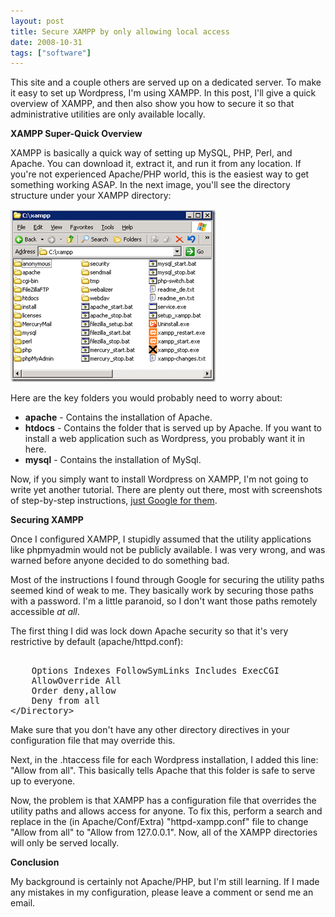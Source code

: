 ```yaml
---
layout: post
title: Secure XAMPP by only allowing local access
date: 2008-10-31
tags: ["software"]
---
```


This site and a couple others are served up on a dedicated server. To make it easy to set up Wordpress, I'm using XAMPP. In this post, I'll give a quick overview of XAMPP, and then also show you how to secure it so that administrative utilities are only available locally.

**XAMPP Super-Quick Overview**

XAMPP is basically a quick way of setting up MySQL, PHP, Perl, and Apache. You can download it, extract it, and run it from any location. If you're not experienced Apache/PHP world, this is the easiest way to get something working ASAP. In the next image, you'll see the directory structure under your XAMPP directory:

![image](image.png) 

Here are the key folders you would probably need to worry about:

*   **apache** - Contains the installation of Apache.
*   **htdocs** - Contains the folder that is served up by Apache. If you want to install a web application such as Wordpress, you probably want it in here.
*   **mysql** - Contains the installation of MySql. 

Now, if you simply want to install Wordpress on XAMPP, I'm not going to write yet another tutorial. There are plenty out there, most with screenshots of step-by-step instructions, [just Google for them](http://www.google.com/search?q=xampp+wordpress).

**Securing XAMPP**

Once I configured XAMPP, I stupidly assumed that the utility applications like phpmyadmin would not be publicly available. I was very wrong, and was warned before anyone decided to do something bad.

Most of the instructions I found through Google for securing the utility paths seemed kind of weak to me. They basically work by securing those paths with a password. I'm a little paranoid, so I don't want those paths remotely accessible _at all_.

The first thing I did was lock down Apache security so that it's very restrictive by default (apache/httpd.conf):

 <div class="wlWriterSmartContent" id="scid:812469c5-0cb0-4c63-8c15-c81123a09de7:8cd376e9-1946-4c7b-9be7-f6a978446954" style="padding-right: 0px; display: inline; padding-left: 0px; float: none; padding-bottom: 0px; margin: 0px; padding-top: 0px"><pre name="code" class="xml"><Directory />
    Options Indexes FollowSymLinks Includes ExecCGI
    AllowOverride All
    Order deny,allow
    Deny from all
&lt;/Directory&gt;</pre></div>

Make sure that you don't have any other directory directives in your configuration file that may override this.

Next, in the .htaccess file for each Wordpress installation, I added this line: "Allow from all". This basically tells Apache that this folder is safe to serve up to everyone.

Now, the problem is that XAMPP has a configuration file that overrides the utility paths and allows access for anyone. To fix this, perform a search and replace in the (in Apache/Conf/Extra) "httpd-xampp.conf" file to change "Allow from all" to "Allow from 127.0.0.1". Now, all of the XAMPP directories will only be served locally.

**Conclusion**

My background is certainly not Apache/PHP, but I'm still learning. If I made any mistakes in my configuration, please leave a comment or send me an email.